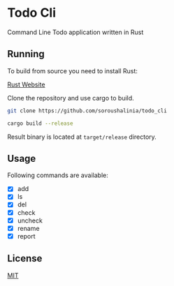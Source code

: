 # Todo Cli

Command Line Todo application written in Rust

## Running

To build from source you need to install Rust:

[Rust Website](https://www.rust-lang.org/)

Clone the repository and use cargo to build.

```bash
git clone https://github.com/soroushalinia/todo_cli
```

```bash
cargo build --release
```

Result binary is located at `target/release` directory.

## Usage

Following commands are available:

- [x] add
- [x] ls
- [x] del
- [x] check
- [x] uncheck
- [x] rename
- [x] report

## License

[MIT](https://mit-license.org/)
